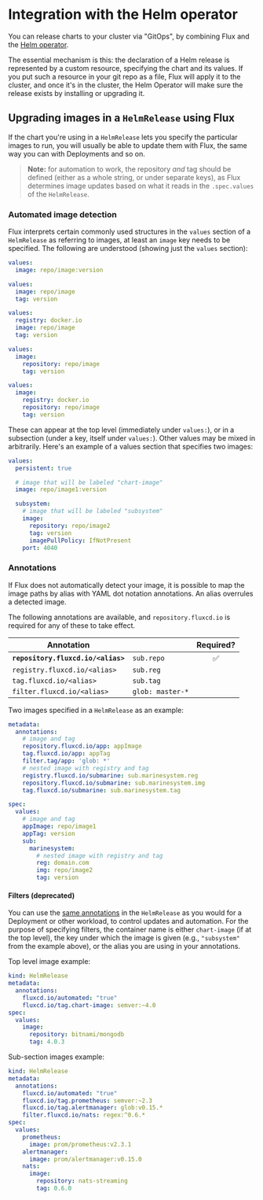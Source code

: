 # Integration with the Helm operator

You can release charts to your cluster via "GitOps", by combining Flux
and the [Helm operator](https://github.com/fluxcd/helm-operator).

The essential mechanism is this: the declaration of a Helm release is
represented by a custom resource, specifying the chart and its
values. If you put such a resource in your git repo as a file, Flux
will apply it to the cluster, and once it's in the cluster, the Helm
Operator will make sure the release exists by installing or upgrading
it.

## Upgrading images in a `HelmRelease` using Flux

If the chart you're using in a `HelmRelease` lets you specify the
particular images to run, you will usually be able to update them with
Flux, the same way you can with Deployments and so on.

> **Note:** for automation to work, the repository _and_ tag should be
> defined (either as a whole string, or under separate keys), as Flux
> determines image updates based on what it reads in the `.spec.values`
> of the `HelmRelease`.

### Automated image detection

Flux interprets certain commonly used structures in the `values`
section of a `HelmRelease` as referring to images, at least an
`image` key needs to be specified.  The following are understood
(showing just the `values` section):

```yaml
values:
  image: repo/image:version
```

```yaml
values:
  image: repo/image
  tag: version
```

```yaml
values:
  registry: docker.io
  image: repo/image
  tag: version
```

```yaml
values:
  image:
    repository: repo/image
    tag: version
```

```yaml
values:
  image:
    registry: docker.io
    repository: repo/image
    tag: version
```

These can appear at the top level (immediately under `values:`), or in
a subsection (under a key, itself under `values:`). Other values
may be mixed in arbitrarily. Here's an example of a values section
that specifies two images:

```yaml
values:
  persistent: true

  # image that will be labeled "chart-image"
  image: repo/image1:version

  subsystem:
    # image that will be labeled "subsystem"
    image:
      repository: repo/image2
      tag: version
      imagePullPolicy: IfNotPresent
    port: 4040
```

### Annotations

If Flux does not automatically detect your image, it is possible to
map the image paths by alias with YAML dot notation annotations. An
alias overrules a detected image.

The following annotations are available, and `repository.fluxcd.io`
is required for any of these to take effect.

| Annotation                         |                  | Required? |
|------------------------------------|------------------|   :---:   |
| **`repository.fluxcd.io/<alias>`** | `sub.repo`       |     ✅    |
| `registry.fluxcd.io/<alias>`       | `sub.reg`        |           |
| `tag.fluxcd.io/<alias>`            | `sub.tag`        |           |
| `filter.fluxcd.io/<alias>`         | `glob: master-*` |           |

Two images specified in a `HelmRelease` as an example:

```yaml
metadata:
  annotations:
    # image and tag
    repository.fluxcd.io/app: appImage
    tag.fluxcd.io/app: appTag
    filter.tag/app: 'glob: *'
    # nested image with registry and tag
    registry.fluxcd.io/submarine: sub.marinesystem.reg
    repository.fluxcd.io/submarine: sub.marinesystem.img
    tag.fluxcd.io/submarine: sub.marinesystem.tag

spec:
  values:
    # image and tag
    appImage: repo/image1
    appTag: version
    sub:
      marinesystem:
        # nested image with registry and tag
        reg: domain.com
        img: repo/image2
        tag: version
```

#### Filters (deprecated)

You can use the [same annotations](fluxctl.md) in
the `HelmRelease` as you would for a Deployment or other workload,
to control updates and automation. For the purpose of specifying
filters, the container name is either `chart-image` (if at the top
level), the key under which the image is given (e.g., `"subsystem"`
from the example above), or the alias you are using in your
annotations.

Top level image example:

```yaml
kind: HelmRelease
metadata:
  annotations:
    fluxcd.io/automated: "true"
    fluxcd.io/tag.chart-image: semver:~4.0
spec:
  values:
    image:
      repository: bitnami/mongodb
      tag: 4.0.3
```

Sub-section images example:

```yaml
kind: HelmRelease
metadata:
  annotations:
    fluxcd.io/automated: "true"
    fluxcd.io/tag.prometheus: semver:~2.3
    fluxcd.io/tag.alertmanager: glob:v0.15.*
    filter.fluxcd.io/nats: regex:^0.6.*
spec:
  values:
    prometheus:
      image: prom/prometheus:v2.3.1
    alertmanager:
      image: prom/alertmanager:v0.15.0
    nats:
      image:
        repository: nats-streaming
        tag: 0.6.0
```
